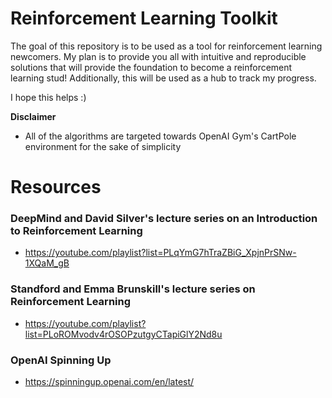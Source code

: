 # Reinforcement Learning Toolkit

The goal of this repository is to be used as a tool for reinforcement learning newcomers. My plan is to provide you all with intuitive and reproducible solutions that will provide  the foundation to become a reinforcement learning stud! Additionally, this will be used as a hub to track my progress.

I hope this helps :)

**Disclaimer**
- All of the algorithms are targeted towards OpenAI Gym's CartPole environment for the sake of simplicity

# Resources
### DeepMind and David Silver's lecture series on an Introduction to Reinforcement Learning
- https://youtube.com/playlist?list=PLqYmG7hTraZBiG_XpjnPrSNw-1XQaM_gB <br>
### Standford and Emma Brunskill's lecture series on Reinforcement Learning
- https://youtube.com/playlist?list=PLoROMvodv4rOSOPzutgyCTapiGlY2Nd8u <br>
### OpenAI Spinning Up
- https://spinningup.openai.com/en/latest/

